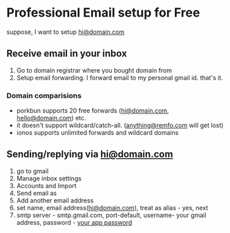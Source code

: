 # Professional Email setup for Free

suppose, I want to setup hi@domain.com

## Receive email in your inbox

1. Go to domain registrar where you bought domain from
2. Setup email forwarding. I forward email to my personal gmail id. that's it.

### Domain comparisions

- porkbun supports 20 free forwards (hi@domain.com, hello@domain.com) etc.
- it doesn't support wildcard/catch-all. (anything@remfo.com will get lost)
- ionos supports unlimited forwards and wildcard domains

## Sending/replying via hi@domain.com

1. go to gmail
2. Manage inbox settings
3. Accounts and Import
4. Send email as
5. Add another email address
6. set name, email address(hi@domain.com), treat as alias - yes, next
7. smtp server - smtp.gmail.com, port-default, username- your gmail address, password - [your app password](https://support.google.com/accounts/answer/185833?hl=en)
